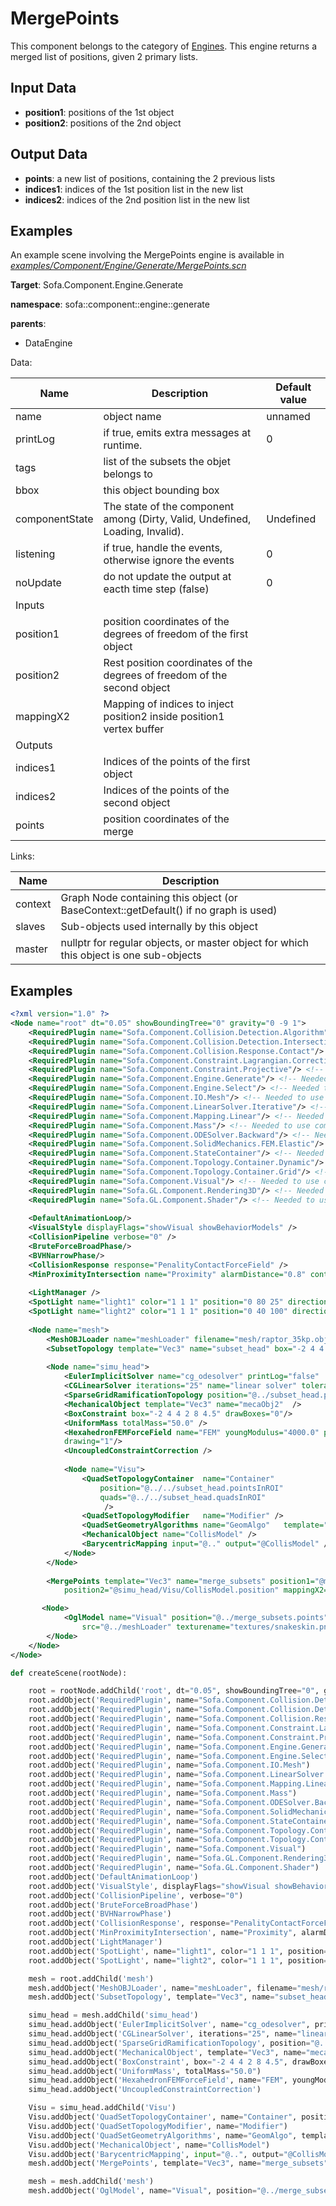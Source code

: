 MergePoints
===========

This component belongs to the category of [Engines](https://www.sofa-framework.org/community/doc/simulation-principles/engine/). This engine returns a merged list of positions, given 2 primary lists.

Input Data
----------

-   **position1**: positions of the 1st object
-   **position2**: positions of the 2nd object

Output Data
----------

-   **points**: a new list of positions, containing the 2 previous lists
-   **indices1**: indices of the 1st position list in the new list
-   **indices2**: indices of the 2nd position list in the new list


Examples
--------

An example scene involving the MergePoints engine is available in [*examples/Component/Engine/Generate/MergePoints.scn*](https://github.com/sofa-framework/sofa/blob/master/examples/Component/Engine/Generate/MergePoints.scn)
<!-- automatically generated doc START -->
__Target__: Sofa.Component.Engine.Generate

__namespace__: sofa::component::engine::generate

__parents__: 
- DataEngine

Data: 

<table>
<thead>
    <tr>
        <th>Name</th>
        <th>Description</th>
        <th>Default value</th>
    </tr>
</thead>
<tbody>
	<tr>
		<td>name</td>
		<td>
object name
</td>
		<td>unnamed</td>
	</tr>
	<tr>
		<td>printLog</td>
		<td>
if true, emits extra messages at runtime.
</td>
		<td>0</td>
	</tr>
	<tr>
		<td>tags</td>
		<td>
list of the subsets the objet belongs to
</td>
		<td></td>
	</tr>
	<tr>
		<td>bbox</td>
		<td>
this object bounding box
</td>
		<td></td>
	</tr>
	<tr>
		<td>componentState</td>
		<td>
The state of the component among (Dirty, Valid, Undefined, Loading, Invalid).
</td>
		<td>Undefined</td>
	</tr>
	<tr>
		<td>listening</td>
		<td>
if true, handle the events, otherwise ignore the events
</td>
		<td>0</td>
	</tr>
	<tr>
		<td>noUpdate</td>
		<td>
do not update the output at eacth time step (false)
</td>
		<td>0</td>
	</tr>
	<tr>
		<td colspan="3">Inputs</td>
	</tr>
	<tr>
		<td>position1</td>
		<td>
position coordinates of the degrees of freedom of the first object
</td>
		<td></td>
	</tr>
	<tr>
		<td>position2</td>
		<td>
Rest position coordinates of the degrees of freedom of the second object
</td>
		<td></td>
	</tr>
	<tr>
		<td>mappingX2</td>
		<td>
Mapping of indices to inject position2 inside position1 vertex buffer
</td>
		<td></td>
	</tr>
	<tr>
		<td colspan="3">Outputs</td>
	</tr>
	<tr>
		<td>indices1</td>
		<td>
Indices of the points of the first object
</td>
		<td></td>
	</tr>
	<tr>
		<td>indices2</td>
		<td>
Indices of the points of the second object
</td>
		<td></td>
	</tr>
	<tr>
		<td>points</td>
		<td>
position coordinates of the merge
</td>
		<td></td>
	</tr>

</tbody>
</table>

Links: 

| Name | Description |
| ---- | ----------- |
|context|Graph Node containing this object (or BaseContext::getDefault() if no graph is used)|
|slaves|Sub-objects used internally by this object|
|master|nullptr for regular objects, or master object for which this object is one sub-objects|



## Examples

```xml
<?xml version="1.0" ?>
<Node name="root" dt="0.05" showBoundingTree="0" gravity="0 -9 1">
    <RequiredPlugin name="Sofa.Component.Collision.Detection.Algorithm"/> <!-- Needed to use components [BVHNarrowPhase BruteForceBroadPhase CollisionPipeline] -->
    <RequiredPlugin name="Sofa.Component.Collision.Detection.Intersection"/> <!-- Needed to use components [MinProximityIntersection] -->
    <RequiredPlugin name="Sofa.Component.Collision.Response.Contact"/> <!-- Needed to use components [CollisionResponse] -->
    <RequiredPlugin name="Sofa.Component.Constraint.Lagrangian.Correction"/> <!-- Needed to use components [UncoupledConstraintCorrection] -->
    <RequiredPlugin name="Sofa.Component.Constraint.Projective"/> <!-- Needed to use components [FixedProjectiveConstraint] -->
    <RequiredPlugin name="Sofa.Component.Engine.Generate"/> <!-- Needed to use components [MergePoints] -->
    <RequiredPlugin name="Sofa.Component.Engine.Select"/> <!-- Needed to use components [BoxROI SubsetTopology] -->
    <RequiredPlugin name="Sofa.Component.IO.Mesh"/> <!-- Needed to use components [MeshOBJLoader] -->
    <RequiredPlugin name="Sofa.Component.LinearSolver.Iterative"/> <!-- Needed to use components [CGLinearSolver] -->
    <RequiredPlugin name="Sofa.Component.Mapping.Linear"/> <!-- Needed to use components [BarycentricMapping] -->
    <RequiredPlugin name="Sofa.Component.Mass"/> <!-- Needed to use components [UniformMass] -->
    <RequiredPlugin name="Sofa.Component.ODESolver.Backward"/> <!-- Needed to use components [EulerImplicitSolver] -->
    <RequiredPlugin name="Sofa.Component.SolidMechanics.FEM.Elastic"/> <!-- Needed to use components [HexahedronFEMForceField] -->
    <RequiredPlugin name="Sofa.Component.StateContainer"/> <!-- Needed to use components [MechanicalObject] -->
    <RequiredPlugin name="Sofa.Component.Topology.Container.Dynamic"/> <!-- Needed to use components [QuadSetGeometryAlgorithms QuadSetTopologyContainer QuadSetTopologyModifier] -->
    <RequiredPlugin name="Sofa.Component.Topology.Container.Grid"/> <!-- Needed to use components [SparseGridRamificationTopology] -->
    <RequiredPlugin name="Sofa.Component.Visual"/> <!-- Needed to use components [VisualStyle] -->
    <RequiredPlugin name="Sofa.GL.Component.Rendering3D"/> <!-- Needed to use components [OglModel] -->
    <RequiredPlugin name="Sofa.GL.Component.Shader"/> <!-- Needed to use components [LightManager SpotLight] -->
    
    <DefaultAnimationLoop/>
    <VisualStyle displayFlags="showVisual showBehaviorModels" />
    <CollisionPipeline verbose="0" />
    <BruteForceBroadPhase/>
    <BVHNarrowPhase/>
    <CollisionResponse response="PenalityContactForceField" />
    <MinProximityIntersection name="Proximity" alarmDistance="0.8" contactDistance="0.5" />
    
    <LightManager />
    <SpotLight name="light1" color="1 1 1" position="0 80 25" direction="0 -1 -0.8" cutoff="30" exponent="1" />
    <SpotLight name="light2" color="1 1 1" position="0 40 100" direction="0 0 -1" cutoff="30" exponent="1" />
    
    <Node name="mesh">
		<MeshOBJLoader name="meshLoader" filename="mesh/raptor_35kp.obj"/>  
		<SubsetTopology template="Vec3" name="subset_head" box="-2 4 4 2 8 8" drawROI="1" src="@meshLoader" rest_position="@meshLoader.position" localIndices="1"/>
		
		<Node name="simu_head">
			<EulerImplicitSolver name="cg_odesolver" printLog="false"  rayleighStiffness="0.1" rayleighMass="0.1" />
			<CGLinearSolver iterations="25" name="linear solver" tolerance="1.0e-9" threshold="1.0e-9" />
			<SparseGridRamificationTopology position="@../subset_head.pointsInROI" n="10 10 10" nbVirtualFinerLevels="0" finestConnectivity="0" />			
			<MechanicalObject template="Vec3" name="mecaObj2"  />
			<BoxConstraint box="-2 4 4 2 8 4.5" drawBoxes="0"/>
			<UniformMass totalMass="50.0" />
            <HexahedronFEMForceField name="FEM" youngModulus="4000.0" poissonRatio="0.30" method="large" updateStiffnessMatrix="false" printLog="0" 
            drawing="1"/>            
            <UncoupledConstraintCorrection />
            
            <Node name="Visu">	
				<QuadSetTopologyContainer  name="Container" 
					position="@../../subset_head.pointsInROI"
					quads="@../../subset_head.quadsInROI"
					 />
				<QuadSetTopologyModifier   name="Modifier" />
				<QuadSetGeometryAlgorithms name="GeomAlgo"   template="Vec3" drawEdges="0" />		                    
				<MechanicalObject name="CollisModel" />
				<BarycentricMapping input="@.." output="@CollisModel" />
			</Node>  
		</Node>
        
   		<MergePoints template="Vec3" name="merge_subsets" position1="@meshLoader.position"
			position2="@simu_head/Visu/CollisModel.position" mappingX2="@subset_head.indices"/>

       <Node>
			<OglModel name="Visual" position="@../merge_subsets.points" 
				src="@../meshLoader" texturename="textures/snakeskin.png" scaleTex="20 20"/>
		</Node>
    </Node>
</Node>
```
```python
def createScene(rootNode):

	root = rootNode.addChild('root', dt="0.05", showBoundingTree="0", gravity="0 -9 1")
	root.addObject('RequiredPlugin', name="Sofa.Component.Collision.Detection.Algorithm")
	root.addObject('RequiredPlugin', name="Sofa.Component.Collision.Detection.Intersection")
	root.addObject('RequiredPlugin', name="Sofa.Component.Collision.Response.Contact")
	root.addObject('RequiredPlugin', name="Sofa.Component.Constraint.Lagrangian.Correction")
	root.addObject('RequiredPlugin', name="Sofa.Component.Constraint.Projective")
	root.addObject('RequiredPlugin', name="Sofa.Component.Engine.Generate")
	root.addObject('RequiredPlugin', name="Sofa.Component.Engine.Select")
	root.addObject('RequiredPlugin', name="Sofa.Component.IO.Mesh")
	root.addObject('RequiredPlugin', name="Sofa.Component.LinearSolver.Iterative")
	root.addObject('RequiredPlugin', name="Sofa.Component.Mapping.Linear")
	root.addObject('RequiredPlugin', name="Sofa.Component.Mass")
	root.addObject('RequiredPlugin', name="Sofa.Component.ODESolver.Backward")
	root.addObject('RequiredPlugin', name="Sofa.Component.SolidMechanics.FEM.Elastic")
	root.addObject('RequiredPlugin', name="Sofa.Component.StateContainer")
	root.addObject('RequiredPlugin', name="Sofa.Component.Topology.Container.Dynamic")
	root.addObject('RequiredPlugin', name="Sofa.Component.Topology.Container.Grid")
	root.addObject('RequiredPlugin', name="Sofa.Component.Visual")
	root.addObject('RequiredPlugin', name="Sofa.GL.Component.Rendering3D")
	root.addObject('RequiredPlugin', name="Sofa.GL.Component.Shader")
	root.addObject('DefaultAnimationLoop')
	root.addObject('VisualStyle', displayFlags="showVisual showBehaviorModels")
	root.addObject('CollisionPipeline', verbose="0")
	root.addObject('BruteForceBroadPhase')
	root.addObject('BVHNarrowPhase')
	root.addObject('CollisionResponse', response="PenalityContactForceField")
	root.addObject('MinProximityIntersection', name="Proximity", alarmDistance="0.8", contactDistance="0.5")
	root.addObject('LightManager')
	root.addObject('SpotLight', name="light1", color="1 1 1", position="0 80 25", direction="0 -1 -0.8", cutoff="30", exponent="1")
	root.addObject('SpotLight', name="light2", color="1 1 1", position="0 40 100", direction="0 0 -1", cutoff="30", exponent="1")

	mesh = root.addChild('mesh')
	mesh.addObject('MeshOBJLoader', name="meshLoader", filename="mesh/raptor_35kp.obj")
	mesh.addObject('SubsetTopology', template="Vec3", name="subset_head", box="-2 4 4 2 8 8", drawROI="1", src="@meshLoader", rest_position="@meshLoader.position", localIndices="1")

	simu_head = mesh.addChild('simu_head')
	simu_head.addObject('EulerImplicitSolver', name="cg_odesolver", printLog="false", rayleighStiffness="0.1", rayleighMass="0.1")
	simu_head.addObject('CGLinearSolver', iterations="25", name="linear solver", tolerance="1.0e-9", threshold="1.0e-9")
	simu_head.addObject('SparseGridRamificationTopology', position="@../subset_head.pointsInROI", n="10 10 10", nbVirtualFinerLevels="0", finestConnectivity="0")
	simu_head.addObject('MechanicalObject', template="Vec3", name="mecaObj2")
	simu_head.addObject('BoxConstraint', box="-2 4 4 2 8 4.5", drawBoxes="0")
	simu_head.addObject('UniformMass', totalMass="50.0")
	simu_head.addObject('HexahedronFEMForceField', name="FEM", youngModulus="4000.0", poissonRatio="0.30", method="large", updateStiffnessMatrix="false", printLog="0", drawing="1")
	simu_head.addObject('UncoupledConstraintCorrection')

	Visu = simu_head.addChild('Visu')
	Visu.addObject('QuadSetTopologyContainer', name="Container", position="@../../subset_head.pointsInROI", quads="@../../subset_head.quadsInROI")
	Visu.addObject('QuadSetTopologyModifier', name="Modifier")
	Visu.addObject('QuadSetGeometryAlgorithms', name="GeomAlgo", template="Vec3", drawEdges="0")
	Visu.addObject('MechanicalObject', name="CollisModel")
	Visu.addObject('BarycentricMapping', input="@..", output="@CollisModel")
	mesh.addObject('MergePoints', template="Vec3", name="merge_subsets", position1="@meshLoader.position", position2="@simu_head/Visu/CollisModel.position", mappingX2="@subset_head.indices")

	mesh = mesh.addChild('mesh')
	mesh.addObject('OglModel', name="Visual", position="@../merge_subsets.points", src="@../meshLoader", texturename="textures/snakeskin.png", scaleTex="20 20")
```

<!-- automatically generated doc END -->
